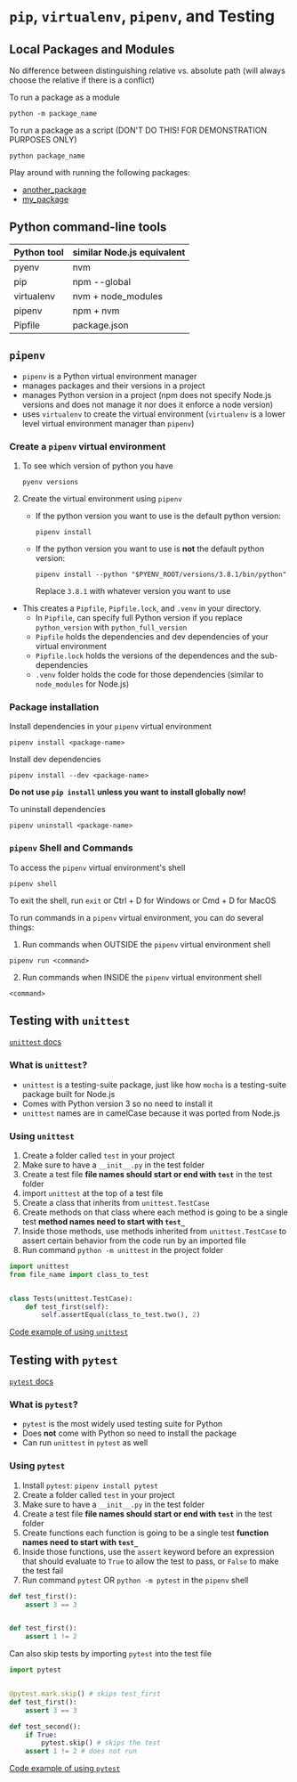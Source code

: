 # `pip`, `virtualenv`, `pipenv`, and Testing

## Local Packages and Modules

No difference between distinguishing relative vs. absolute path (will always choose the relative if there is a conflict)

To run a package as a module

```
python -m package_name
```

To run a package as a script (DON'T DO THIS! FOR DEMONSTRATION PURPOSES ONLY)

```
python package_name
```

Play around with running the following packages:
- [another_package]
- [my_package]

## Python command-line tools

| Python tool | similar Node.js equivalent  |
| ---         | ---                         |
| pyenv       | nvm                         |
| pip         | npm --global                |
| virtualenv  | nvm + node_modules          |
| pipenv      | npm + nvm                   |
| Pipfile     | package.json                |

## `pipenv`

- `pipenv` is a Python virtual environment manager
- manages packages and their versions in a project
- manages Python version in a project (npm does not specify Node.js versions and does not manage it nor does it enforce a node version)
- uses `virtualenv` to create the virtual environment (`virtualenv` is a lower level virtual environment manager than `pipenv`)

### Create a `pipenv` virtual environment 

1. To see which version of python you have

   ```
   pyenv versions
   ```

2. Create the virtual environment using `pipenv`
   - If the python version you want to use is the default python version:

     ```
     pipenv install
     ```
   - If the python version you want to use is **not** the default python version:
     ```
     pipenv install --python "$PYENV_ROOT/versions/3.8.1/bin/python"
     ```
     Replace `3.8.1` with whatever version you want to use
- This creates a `Pipfile`, `Pipfile.lock`, and `.venv` in your directory.
   - In `Pipfile`, can specify full Python version if you replace `python_version` with `python_full_version`
   - `Pipfile` holds the dependencies and dev dependencies of your virtual environment
   - `Pipfile.lock` holds the versions of the dependences and the sub-dependencies
   - `.venv` folder holds the code for those dependencies (similar to `node_modules` for Node.js)

### Package installation

Install dependencies in your `pipenv` virtual environment

```
pipenv install <package-name>
```

Install dev dependencies

```
pipenv install --dev <package-name>
```

**Do not use `pip install` unless you want to install globally now!**

To uninstall dependencies

```
pipenv uninstall <package-name>
```

### `pipenv` Shell and Commands

To access the `pipenv` virtual environment's shell

```
pipenv shell
```

To exit the shell, run `exit` or Ctrl + D for Windows or Cmd + D for MacOS

To run commands in a `pipenv` virtual environment, you can do several things:
   1. Run commands when OUTSIDE the `pipenv` virtual environment shell
   ```
   pipenv run <command>
   ```
   2. Run commands when INSIDE the `pipenv` virtual environment shell
   ```
   <command>
   ```

## Testing with `unittest`

[`unittest` docs]

### What is `unittest`?

- `unittest` is a testing-suite package, just like how `mocha` is a testing-suite package built for Node.js
- Comes with Python version 3 so no need to install it
- `unittest` names are in camelCase because it was ported from Node.js

### Using `unittest`

1. Create a folder called `test` in your project
1. Make sure to have a `__init__.py` in the test folder
1. Create a test file **file names should start or end with `test`** in the test folder
1. import `unittest` at the top of a test file
1. Create a class that inherits from `unittest.TestCase`
1. Create methods on that class where each method is going to be a single test **method names need to start with `test_`**
1. Inside those methods, use methods inherited from `unittest.TestCase` to assert certain behavior from the code run by an imported file
1. Run command `python -m unittest` in the project folder

```py
import unittest
from file_name import class_to_test


class Tests(unittest.TestCase):
    def test_first(self):
        self.assertEqual(class_to_test.two(), 2)
```

[Code example of using `unittest`]

## Testing with `pytest`

[`pytest` docs]

### What is `pytest`?

- `pytest` is the most widely used testing suite for Python
- Does **not** come with Python so need to install the package
- Can run `unittest` in `pytest` as well

### Using `pytest`

1. Install `pytest`: `pipenv install pytest`
1. Create a folder called `test` in your project
1. Make sure to have a `__init__.py` in the test folder
1. Create a test file **file names should start or end with `test`** in the test folder
1. Create functions each function is going to be a single test **function names need to start with `test_`**
1. Inside those functions, use the `assert` keyword before an expression that should evaluate to `True` to allow the test to pass, or `False` to make the test fail
1. Run command `pytest` OR `python -m pytest` in the `pipenv` shell

```py
def test_first():
    assert 3 == 3


def test_first():
    assert 1 != 2
```

Can also skip tests by importing `pytest` into the test file

```py
import pytest


@pytest.mark.skip() # skips test_first
def test_first():
    assert 3 == 3

def test_second():
    if True:
        pytest.skip() # skips the test
    assert 1 != 2 # does not run
```

[Code example of using `pytest`]


[`unittest` docs]: https://docs.python.org/3/library/unittest.html
[`pytest` docs]: https://docs.pytest.org/en/reorganize-docs/index.html
[another_package]: ./another_package
[my_package]: ./my_package
[Code example of using `unittest`]: ./unittest-package
[Code example of using `pytest`]: ./pytest-package